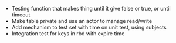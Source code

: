 - Testing function that makes thing until it give false or true, or until timeout
- Make table private and use an actor to manage read/write
- Add mechanism to test set with time on unit test, using subjects
- Integration test for keys in rbd with expire time
